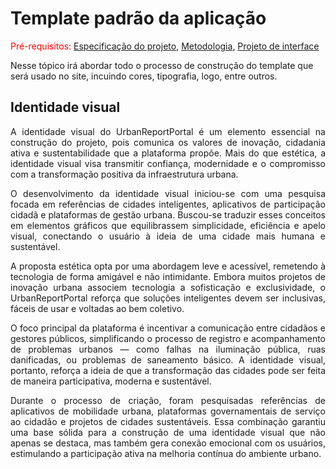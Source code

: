 # Template padrão da aplicação

<span style="color:red">Pré-requisitos: <a href="02-Especificacao.md"> Especificação do projeto</a></span>, <a href="03-Metodologia.md"> Metodologia</a>, <a href="04-Projeto-interface.md"> Projeto de interface</a>

Nesse tópico irá abordar todo o processo de construção do template que será usado no site, incuindo cores, tipografia, logo, entre outros.

## Identidade visual
<p align="justify">A identidade visual do UrbanReportPortal é um elemento essencial na construção do projeto, pois comunica os valores de inovação, cidadania ativa e sustentabilidade que a plataforma propõe. Mais do que estética, a identidade visual visa transmitir confiança, modernidade e o compromisso com a transformação positiva da infraestrutura urbana.</p>

<p align="justify">O desenvolvimento da identidade visual iniciou-se com uma pesquisa focada em referências de cidades inteligentes, aplicativos de participação cidadã e plataformas de gestão urbana. Buscou-se traduzir esses conceitos em elementos gráficos que equilibrassem simplicidade, eficiência e apelo visual, conectando o usuário à ideia de uma cidade mais humana e sustentável.</p>

<p align="justify">A proposta estética opta por uma abordagem leve e acessível, remetendo à tecnologia de forma amigável e não intimidante. Embora muitos projetos de inovação urbana associem tecnologia a sofisticação e exclusividade, o UrbanReportPortal reforça que soluções inteligentes devem ser inclusivas, fáceis de usar e voltadas ao bem coletivo.</p>

<p align="justify">O foco principal da plataforma é incentivar a comunicação entre cidadãos e gestores públicos, simplificando o processo de registro e acompanhamento de problemas urbanos — como falhas na iluminação pública, ruas danificadas, ou problemas de saneamento básico. A identidade visual, portanto, reforça a ideia de que a transformação das cidades pode ser feita de maneira participativa, moderna e sustentável.</p>

<p align="justify">Durante o processo de criação, foram pesquisadas referências de aplicativos de mobilidade urbana, plataformas governamentais de serviço ao cidadão e projetos de cidades sustentáveis. Essa combinação garantiu uma base sólida para a construção de uma identidade visual que não apenas se destaca, mas também gera conexão emocional com os usuários, estimulando a participação ativa na melhoria contínua do ambiente urbano.</p>
